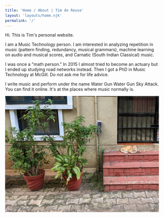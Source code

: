 ```yaml
---
title: 'Home / About | Tim de Reuse'
layout: 'layouts/home.njk'
permalink: '/'
---
```


Hi. This is Tim's personal website.

I am a Music Technology person. I am interested in analyzing repetition in music (pattern finding, redundancy, musical grammars), machine learning on audio and musical scores, and Carnatic (South Indian Classical) music.

I was once a "math person." In 2015 I almost tried to become an actuary but I ended up studying road networks instead. Then I got a PhD in Music Technology at McGill. Do not ask me for life advice.

I write music and perform under the name Water Gun Water Gun Sky Attack. You can find it online. It's at the places where music normally is.

 <img class="box" src="/static/images/straycatindia.jpg" alt="an orange stray cat sitting on a doorstep in an indian block of flats next to two potted plants" title="stray cat" />
